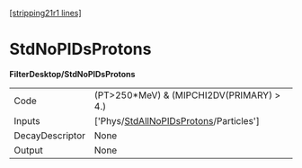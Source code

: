 [[stripping21r1 lines]](./stripping21r1-index)

# StdNoPIDsProtons

**FilterDesktop/StdNoPIDsProtons**

|                 |                                                                                                 |
|-----------------|-------------------------------------------------------------------------------------------------|
| Code            | (PT\>250\*MeV) & (MIPCHI2DV(PRIMARY) \> 4.)                                                     |
| Inputs          | ['Phys/[StdAllNoPIDsProtons](./stripping21r1-commonparticles-stdallnopidsprotons)/Particles'] |
| DecayDescriptor | None                                                                                            |
| Output          | None                                                                                            |
